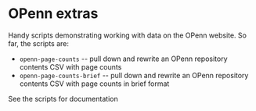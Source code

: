 # OPenn extras

Handy scripts demonstrating working with data on the OPenn website. So far, 
the scripts are:

- `openn-page-counts` -- pull down and rewrite an OPenn repository contents CSV
    with page counts
- `openn-page-counts-brief` -- pull down and rewrite an OPenn repository 
    contents CSV with page counts in brief format
    
See the scripts for documentation 
